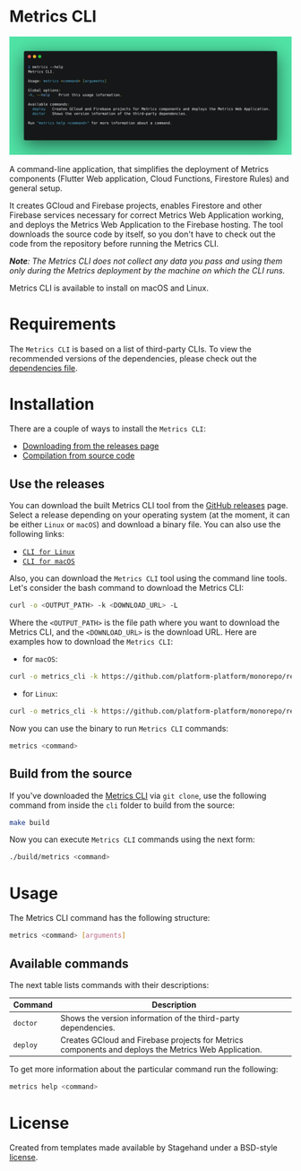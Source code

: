 # Metrics CLI

![Metrics CLI](docs/images/terminal.png)

A command-line application, that simplifies the deployment of Metrics components (Flutter Web application, Cloud Functions, Firestore Rules) and general setup.

It creates GCloud and Firebase projects, enables Firestore and other Firebase services necessary for correct Metrics Web Application working, and deploys the Metrics Web Application to the Firebase hosting. The tool downloads the source code by itself, so you don't have to check out the code from the repository before running the Metrics CLI.

_**Note**: The Metrics CLI does not collect any data you pass and using them only during the Metrics deployment by the machine on which the CLI runs._

Metrics CLI is available to install on macOS and Linux.

# Requirements

The `Metrics CLI` is based on a list of third-party CLIs. To view the recommended versions of the dependencies, please check out the [dependencies file](https://github.com/platform-platform/monorepo/blob/master/metrics/cli/recommended_versions.yaml).

# Installation

There are a couple of ways to install the `Metrics CLI`: 

- [Downloading from the releases page](#use-the-releases)
- [Compilation from source code](#build-from-the-source)

## Use the releases

You can download the built Metrics CLI tool from the [GitHub releases](https://github.com/platform-platform/monorepo/releases/tag/metrics-cli-snapshot) page. Select a release depending on your operating system (at the moment, it can be either `Linux` or `macOS`) and download a binary file. You can also use the following links:

- [`CLI for Linux`](https://github.com/platform-platform/monorepo/releases/download/metrics-cli-snapshot/metrics_cli_linux)
- [`CLI for macOS`](https://github.com/platform-platform/monorepo/releases/download/metrics-cli-snapshot/metrics_cli_macos)

Also, you can download the `Metrics CLI` tool using the command line tools. Let's consider the bash command to download the Metrics CLI:

```bash
curl -o <OUTPUT_PATH> -k <DOWNLOAD_URL> -L
```

Where the `<OUTPUT_PATH>` is the file path where you want to download the Metrics CLI, and the `<DOWNLOAD_URL>` is the download URL. Here are examples how to download the `Metrics CLI`:

- for `macOS`:

```bash
curl -o metrics_cli -k https://github.com/platform-platform/monorepo/releases/download/metrics-cli-snapshot/metrics_cli_macos -L
```

- for `Linux`: 

```bash
curl -o metrics_cli -k https://github.com/platform-platform/monorepo/releases/download/metrics-cli-snapshot/metrics_cli_linux -L
```

Now you can use the binary to run `Metrics CLI` commands:

```bash
metrics <command>
```

## Build from the source

If you've downloaded the [Metrics CLI](https://github.com/platform-platform/monorepo/tree/master/metrics/cli) via `git clone`, use the following command from inside the `cli` folder to build from the source:

```bash
make build
```

Now you can execute `Metrics CLI` commands using the next form:

```bash
./build/metrics <command>
``` 

# Usage

The Metrics CLI command has the following structure:

```bash
metrics <command> [arguments]
```

## Available commands

The next table lists commands with their descriptions:

| Command | Description |
| --- | --- |
| `doctor`   | Shows the version information of the third-party dependencies. |
| `deploy`   | Creates GCloud and Firebase projects for Metrics components and deploys the Metrics Web Application. |

To get more information about the particular command run the following:

```bash
metrics help <command>
```

# License

Created from templates made available by Stagehand under a BSD-style
[license](https://github.com/dart-lang/stagehand/blob/master/LICENSE).

